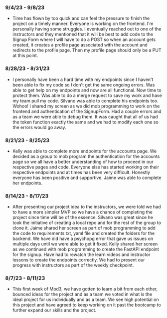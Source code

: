 ### 9/4/23 - 9/8/23
- Time has flown by too quick and can feel the pressure to finish the project on a timely manner. Everyone is working on the frontend. I'm personally having some struggles. I eventually reached out to one of the instructors and they mentioned that it will be best to add code to the Signup Form where I will have to do a POST so when an account gets created, it creates a profile page associated with the account and redirects to the profile page. Then my profile page should only be a PUT at this point.
### 8/28/23 - 8/31/23
- I personally have been a hard time with my endpoints since I haven't been able to fix my code so I don't get the same ongoing errors. Was able to get help on my endpoints and now are all functional. Now time to protect them. Was able to do a merge request to save my work and have my team pull my code. Silvano was able to complete his endpoints too. Wohoo! I shared my screen as we did mob programming to work on the frontend and authentication of the SignupForm. Had a couple errors and as a team we were able to debug them. It was caught that all of us had the token function exactly the same and we had to modify each one so the errors would go away.
### 8/21/23 - 8/25/23
- Kelly was able to complete more endpoints for the accounts page. We decided as a group to mob program the authentication for the accounts page so we all have a better understanding of how to proceed in our respective pages and code. Everyone else has started working on their respective endpoints and at times has been very difficult. Honestly everyone has been positive and supportive. Jaime was able to complete her endpoints.
### 8/14/23 - 8/17/23
- After presenting our project idea to the instructors, we were told we had to have a more simpler MVP so we have a chance of completing the project since time will be of the essence. Silvano was great since he took the initiative of creating a local repo and for the rest of the group to clone it. Jaime shared her screen as part of mob programming to add the code to requirements.txt, yaml file and created the folders for the backend. We have did have a psychopg error that gave us issues on multiple days until we were able to get it fixed. Kelly shared her screen as we continued with mob programming to create the FastAPI endpoint for the signup. Have had to rewatch the learn videos and instructor lessons to create the endpoints correctly. We had to present our progress with instructors as part of the weekly checkpoint.
### 8/7/23 - 8/11/23
- This first week of Mod3, we have gotten to learn a bit from each other, bounced ideas for the project and as a team we voted in what is the ideal project for us individually and as a team. We see high potential on this project and have agreed to keep working on it past the bootcamp to further expand our skills and the project.
